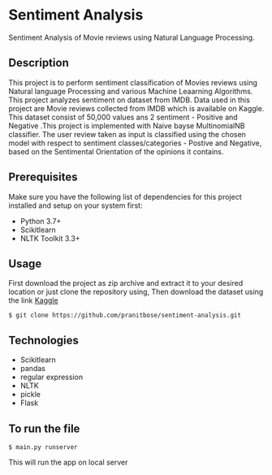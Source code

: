 # Sentiment Analysis
Sentiment Analysis of Movie reviews using Natural Language Processing.

## Description
This project is to perform sentiment classification of Movies reviews using Natural language Processing and various Machine Leaarning Algorithms. This project analyzes sentiment on dataset from IMDB. Data used in this project are Movie reviews collected from IMDB which is available on Kaggle. This dataset consist of 50,000 values ans 2 sentiment - Positive and Negative .This project is implemented with Naive bayse MultinomialNB classifier. The user review taken as input is classified using the chosen model with respect to sentiment classes/categories - Postive and Negative, based on the Sentimental Orientation of the opinions it contains.

## Prerequisites
Make sure you have the following list of dependencies for this project installed and setup on your system first:

- Python 3.7+
- Scikitlearn
- NLTK Toolkit 3.3+


## Usage
First download the project as zip archive and extract it to your desired location or just clone the repository using,
Then download the dataset using the link 
<a href="https://www.kaggle.com/lakshmi25npathi/imdb-dataset-of-50k-movie-reviews"> Kaggle </a>

```
$ git clone https://github.com/pranitbose/sentiment-analysis.git
```

## Technologies
 - Scikitlearn
 - pandas
 - regular expression 
 - NLTK
 - pickle
 - Flask
 
## To run the file
```
$ main.py runserver
```
This will run the app on local server
